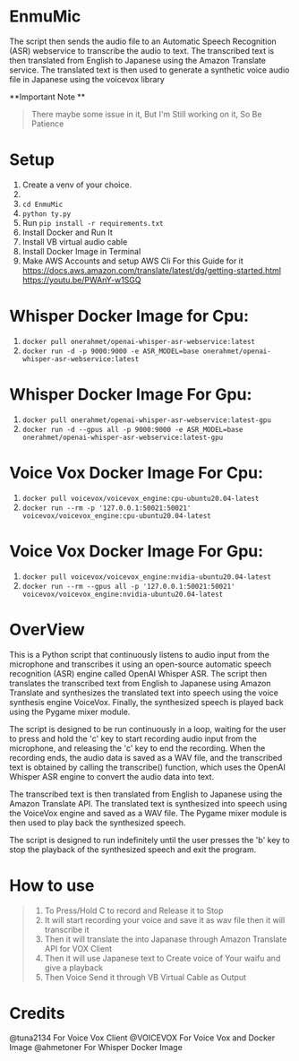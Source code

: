 # EnmuMic
The script then sends the audio file to an Automatic Speech Recognition (ASR) webservice to transcribe the audio to text. The transcribed text is then translated from English to Japanese using the Amazon Translate service. The translated text is then used to generate a synthetic voice audio file in Japanese using the voicevox library

**Important Note ** 

>There maybe some issue in it, But I'm Still working on it,
> So Be Patience 

# Setup
1. Create a venv of your choice.
2. 
3. `cd EnmuMic`
4. `python ty.py`
5. Run `pip install -r requirements.txt`
6. Install Docker and Run It
7. Install VB virtual audio cable 
8. Install Docker Image in Terminal
9. Make AWS Accounts and setup AWS Cli For this Guide for it 
  https://docs.aws.amazon.com/translate/latest/dg/getting-started.html
  https://youtu.be/PWAnY-w1SGQ
  
# Whisper Docker Image for Cpu: 
1. `docker pull onerahmet/openai-whisper-asr-webservice:latest`
2. `docker run -d -p 9000:9000 -e ASR_MODEL=base onerahmet/openai-whisper-asr-webservice:latest`
  
# Whisper Docker Image For Gpu:
1. `docker pull onerahmet/openai-whisper-asr-webservice:latest-gpu`
2. `docker run -d --gpus all -p 9000:9000 -e ASR_MODEL=base onerahmet/openai-whisper-asr-webservice:latest-gpu`

# Voice Vox Docker Image For Cpu:
1. `docker pull voicevox/voicevox_engine:cpu-ubuntu20.04-latest`
2. `docker run --rm -p '127.0.0.1:50021:50021' voicevox/voicevox_engine:cpu-ubuntu20.04-latest`

# Voice Vox Docker Image For Gpu:
1. `docker pull voicevox/voicevox_engine:nvidia-ubuntu20.04-latest`
2. `docker run --rm --gpus all -p '127.0.0.1:50021:50021' voicevox/voicevox_engine:nvidia-ubuntu20.04-latest`

# OverView 
This is a Python script that continuously listens to audio input from the microphone and transcribes it using an open-source automatic speech recognition (ASR) engine called OpenAI Whisper ASR. The script then translates the transcribed text from English to Japanese using Amazon Translate and synthesizes the translated text into speech using the voice synthesis engine VoiceVox. Finally, the synthesized speech is played back using the Pygame mixer module.

The script is designed to be run continuously in a loop, waiting for the user to press and hold the 'c' key to start recording audio input from the microphone, and releasing the 'c' key to end the recording. When the recording ends, the audio data is saved as a WAV file, and the transcribed text is obtained by calling the transcribe() function, which uses the OpenAI Whisper ASR engine to convert the audio data into text.

The transcribed text is then translated from English to Japanese using the Amazon Translate API. The translated text is synthesized into speech using the VoiceVox engine and saved as a WAV file. The Pygame mixer module is then used to play back the synthesized speech.

The script is designed to run indefinitely until the user presses the 'b' key to stop the playback of the synthesized speech and exit the program.


# How to use 
>1. To Press/Hold C to record and Release it to Stop
>2. It will start recording your voice and save it as wav file then it will transcribe it 
>3. Then it will translate the into Japanase through Amazon Translate API for VOX Client
>4. Then it will use Japanese text to Create voice of Your waifu and give a playback
>5. Then Voice Send it through VB Virtual Cable as Output

# Credits
@tuna2134 For Voice Vox Client 
@VOICEVOX For Voice Vox and Docker Image
@ahmetoner For Whisper Docker Image
